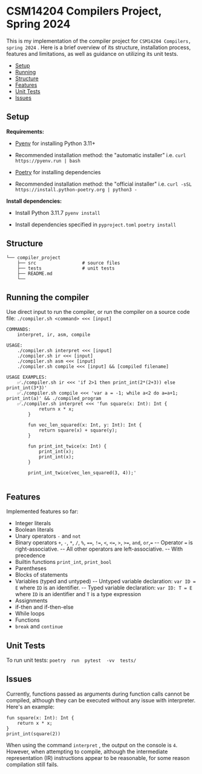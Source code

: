 
# CSM14204 Compilers Project, Spring 2024

This is my implementation of the compiler project for `CSM14204 Compilers, spring 2024` . Here is a brief overview of its structure, installation process, features and limitations, as well as guidance on utilizing its unit tests.


- [Setup](#setup)
- [Running](#running)
- [Structure](#structure)
- [Features](#features)
- [Unit Tests](#unit_tests)
- [Issues](#issues)

## Setup
**Requirements:**
 - [Pyenv](https://github.com/pyenv/pyenv) for installing Python 3.11+
 - Recommended installation method: the "automatic installer"
i.e. `curl https://pyenv.run | bash`

 - [Poetry](https://python-poetry.org/) for installing dependencies
 - Recommended installation method: the "official installer"
i.e. `curl -sSL https://install.python-poetry.org | python3 -`

**Install dependencies:**
 - Install Python 3.11.7
`pyenv install`

- Install dependencies specified in `pyproject.toml`
`poetry install`


## Structure

```
└── compiler_project
    ├── src                 # source files
    ├── tests               # unit tests
    ├── README.md
    └── 
```

## Running the compiler

Use direct input to run the compiler, or run the compiler on a source code file:
`./compiler.sh <command> <<< [input]`
```
COMMANDS:
    interpret, ir, asm, compile

USAGE:
	./compiler.sh interpret <<< [input]
	./compiler.sh ir <<< [input]
	./compiler.sh asm <<< [input]
	./compiler.sh compile <<< [input] && [compiled filename]

USAGE EXAMPLES:
	✅./compiler.sh ir <<< 'if 2>1 then print_int(2*(2+3)) else print_int(3*3)' 
	✅./compiler.sh compile <<< 'var a = -1; while a<2 do a=a+1; print_int(a)' && ./compiled_program
	✅./compiler.sh interpret <<< 'fun square(x: Int): Int {
		    return x * x;
		}

		fun vec_len_squared(x: Int, y: Int): Int {
		    return square(x) + square(y);
		}

		fun print_int_twice(x: Int) {
		    print_int(x);
		    print_int(x);
		}

		print_int_twice(vec_len_squared(3, 4));'
	
```

## Features

Implemented features so far:
- Integer literals
- Boolean literals
- Unary operators `-` and `not`
- Binary operators `+`, `-`, `*`, `/`, `%`, `==`, `!=`, `<`, `<=`, `>`, `>=`, `and`, `or`,`=`
--   Operator  `=`  is right-associative.
--   All other operators are left-associative.
--   With precedence
- Builtin functions `print_int`,  `print_bool`
-   Parentheses
- Blocks of statements
- Variables (typed and untyped)
--   Untyped variable declaration:  `var ID = E`  where  `ID`  is an identifier.
--   Typed variable declaration:  `var ID: T = E`  where  `ID`  is an identifier and  `T`  is a type expression
- Assignments
- if-then and if-then-else
- While loops
- Functions
- `break` and `continue`


## Unit Tests

To run unit tests:
	`poetry  run  pytest  -vv  tests/`



## Issues
  
 Currently, functions passed as arguments during function calls cannot be compiled, although they can be executed without any issue with interpreter. Here's an example:
```
fun square(x: Int): Int {
    return x * x;
}
print_int(square(2))
```
When using the command `interpret` , the output on the console is `4`. However, when attempting to compile, although the intermediate representation (IR) instructions appear to be reasonable, for some reason compilation still fails.